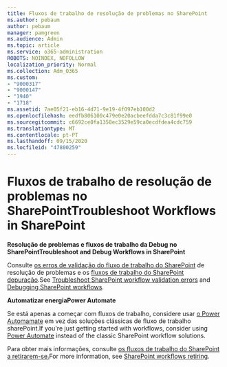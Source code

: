 ```yaml
---
title: Fluxos de trabalho de resolução de problemas no SharePoint
ms.author: pebaum
author: pebaum
manager: pamgreen
ms.audience: Admin
ms.topic: article
ms.service: o365-administration
ROBOTS: NOINDEX, NOFOLLOW
localization_priority: Normal
ms.collection: Adm_O365
ms.custom:
- "9000317"
- "9000147"
- "1940"
- "1718"
ms.assetid: 7ae05f21-eb16-4d71-9e19-4f097eb100d2
ms.openlocfilehash: eedfb806100c479e0e20acbeefdda7c3c81f99e0
ms.sourcegitcommit: c6692ce0fa1358ec3529e59ca0ecdfdea4cdc759
ms.translationtype: MT
ms.contentlocale: pt-PT
ms.lasthandoff: 09/15/2020
ms.locfileid: "47800259"
---
```

# <a name="troubleshoot-workflows-in-sharepoint"></a><span data-ttu-id="c4e8d-102">Fluxos de trabalho de resolução de problemas no SharePoint</span><span class="sxs-lookup"><span data-stu-id="c4e8d-102">Troubleshoot Workflows in SharePoint</span></span>

<span data-ttu-id="c4e8d-103">**Resolução de problemas e fluxos de trabalho da Debug no SharePoint**</span><span class="sxs-lookup"><span data-stu-id="c4e8d-103">**Troubleshoot and Debug Workflows in SharePoint**</span></span>

<span data-ttu-id="c4e8d-104">Consulte [os erros de validação do fluxo de trabalho do SharePoint](https://docs.microsoft.com/sharepoint/dev/general-development/troubleshooting-sharepoint-server-workflow-validation-errors-in-visio) de resolução de problemas e os [fluxos de trabalho do SharePoint depuração](https://docs.microsoft.com/sharepoint/dev/general-development/debugging-sharepoint-server-workflows).</span><span class="sxs-lookup"><span data-stu-id="c4e8d-104">See [Troubleshoot SharePoint workflow validation errors](https://docs.microsoft.com/sharepoint/dev/general-development/troubleshooting-sharepoint-server-workflow-validation-errors-in-visio) and [Debugging SharePoint workflows](https://docs.microsoft.com/sharepoint/dev/general-development/debugging-sharepoint-server-workflows).</span></span>

<span data-ttu-id="c4e8d-105">**Automatizar energia**</span><span class="sxs-lookup"><span data-stu-id="c4e8d-105">**Power Automate**</span></span>

<span data-ttu-id="c4e8d-106">Se está apenas a começar com fluxos de trabalho, considere usar [o Power Automamate](https://docs.microsoft.com/power-automate/modern-approvals) em vez das soluções clássicas de fluxo de trabalho sharePoint.</span><span class="sxs-lookup"><span data-stu-id="c4e8d-106">If you're just getting started with workflows, consider using [Power Automate](https://docs.microsoft.com/power-automate/modern-approvals) instead of the classic SharePoint workflow solutions.</span></span>

<span data-ttu-id="c4e8d-107">Para obter mais informações, consulte [os fluxos de trabalho do SharePoint a retirarem-se.](https://docs.microsoft.com/alchemyinsights/sharepoint-workflows-retiring)</span><span class="sxs-lookup"><span data-stu-id="c4e8d-107">For more information, see [SharePoint workflows retiring](https://docs.microsoft.com/alchemyinsights/sharepoint-workflows-retiring).</span></span>
